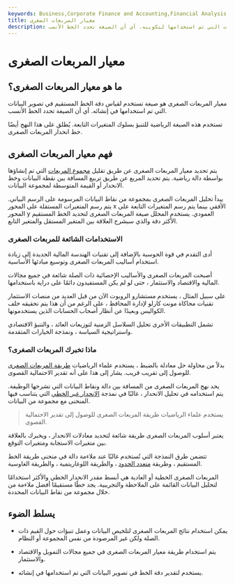 ```yaml
---
keywords: Business,Corporate Finance and Accounting,Financial Analysis
title: معيار المربعات الصغرى
description: معيار المربعات الصغرى هو طريقة لقياس دقة الخط في تصوير البيانات التي تم استخدامها لتكوينه. أي أن الصيغة تحدد الخط الأنسب.
---
```


# معيار المربعات الصغرى
## ما هو معيار المربعات الصغرى؟

معيار المربعات الصغرى هو صيغة تستخدم لقياس دقة الخط المستقيم في تصوير البيانات التي تم استخدامها في إنشائه. أي أن الصيغة تحدد الخط الأنسب.

تستخدم هذه الصيغة الرياضية للتنبؤ بسلوك المتغيرات التابعة. يُطلق على هذا النهج أيضًا خط انحدار المربعات الصغرى.

## فهم معيار المربعات الصغرى

يتم تحديد معيار المربعات الصغرى عن طريق تقليل [مجموع المربعات](/sum-of-squares) التي تم إنشاؤها بواسطة دالة رياضية. يتم تحديد المربع عن طريق تربيع المسافة بين نقطة البيانات وخط الانحدار أو القيمة المتوسطة لمجموعة البيانات.

يبدأ تحليل المربعات الصغرى بمجموعة من نقاط البيانات المرسومة على الرسم البياني. يتم رسم المتغيرات المستقلة على المحور x الأفقي بينما يتم رسم المتغيرات التابعة على المحور y العمودي. يستخدم المحلل صيغة المربعات الصغرى لتحديد الخط المستقيم الأكثر دقة والذي سيشرح العلاقة بين المتغير المستقل والمتغير التابع.

### الاستخدامات الشائعة للمربعات الصغرى

أدى التقدم في قوة الحوسبة بالإضافة إلى تقنيات الهندسة المالية الجديدة إلى زيادة استخدام أساليب المربعات الصغرى وتوسيع مبادئها الأساسية.

أصبحت المربعات الصغرى والأساليب الإحصائية ذات الصلة شائعة في جميع مجالات المالية والاقتصاد والاستثمار ، حتى لو لم يكن المستفيدون دائمًا على دراية باستخدامها.

على سبيل المثال ، يستخدم مستشارو الروبوت الآن من قبل العديد من منصات الاستثمار تقنيات محاكاة مونت كارلو لإدارة المحافظ ، على الرغم من أن هذا يتم تحقيقه خلف الكواليس وبعيدًا عن أنظار أصحاب الحسابات الذين يستخدمونها.

تشمل التطبيقات الأخرى تحليل السلاسل الزمنية لتوزيعات العائد ، والتنبؤ الاقتصادي واستراتيجية السياسة ، ونمذجة الخيارات المتقدمة.

### ماذا تخبرك المربعات الصغرى؟

بدلاً من محاولة حل معادلة بالضبط ، يستخدم علماء الرياضيات [طريقة المربعات الصغرى](/least-squares-method) للوصول إلى تقريب قريب. يشار إلى هذا على أنه تقدير الاحتمالية القصوى.

يحد نهج المربعات الصغرى من المسافة بين دالة ونقاط البيانات التي تشرحها الوظيفة. يتم استخدامه في تحليل الانحدار ، غالبًا في نمذجة [الانحدار غير الخطي](/nonlinear-regression) التي يتناسب فيها المنحنى مع مجموعة من البيانات.

> يستخدم علماء الرياضيات طريقة المربعات الصغرى للوصول إلى تقدير الاحتمالية القصوى.

>

يعتبر أسلوب المربعات الصغرى طريقة شائعة لتحديد معادلات الانحدار ، ويخبرك بالعلاقة بين متغيرات الاستجابة ومتغيرات التوقع.

تتضمن طرق النمذجة التي تُستخدم غالبًا عند ملاءمة دالة في منحنى طريقة الخط المستقيم ، وطريقة [متعدد الحدود](/polynomial_trending) ، والطريقة اللوغاريتمية ، والطريقة الغاوسية.

المربعات الصغرى الخطية أو العادية هي أبسط مقدر الانحدار الخطي والأكثر استخدامًا لتحليل البيانات القائمة على الملاحظة والتجريبية. يجد خطًا مستقيمًا أفضل ملاءمة من خلال مجموعة من نقاط البيانات المحددة.

## يسلط الضوء

- يمكن استخدام نتائج المربعات الصغرى لتلخيص البيانات وعمل تنبؤات حول القيم ذات الصلة ولكن غير المرصودة من نفس المجموعة أو النظام.

- يتم استخدام طريقة معيار المربعات الصغرى في جميع مجالات التمويل والاقتصاد والاستثمار.

- يستخدم لتقدير دقة الخط في تصوير البيانات التي تم استخدامها في إنشائه.


